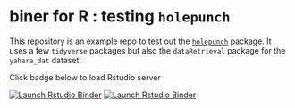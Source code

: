 # biner for R : testing `holepunch`

This repository is an example repo to test out the [`holepunch`](https://github.com/karthik/holepunch) package. It uses a few `tidyverse` packages but also the `dataRetrieval` package for the `yahara_dat` dataset.

Click badge below to load Rstudio server


<!-- badges: start -->
  [![Launch Rstudio Binder](http://mybinder.org/badge_logo.svg)](https://mybinder.org/v2/gh/FranckTbn/holepunch-test/master?urlpath=rstudio)
[![Launch Rstudio Binder](http://mybinder.org/badge_logo.svg)](https://mybinder.org/v2/gh/FranckTbn/holepunch-test/master?urlpath=rstudio)
<!-- badges: end -->
